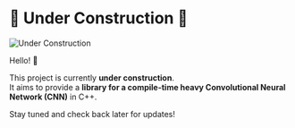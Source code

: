 # 🚧 Under Construction 🚧

![Under Construction](https://img.shields.io/badge/status-under--construction-orange)

Hello! 👋

This project is currently **under construction**.  
It aims to provide a **library for a compile-time heavy Convolutional Neural Network (CNN)** in C++.

Stay tuned and check back later for updates!
